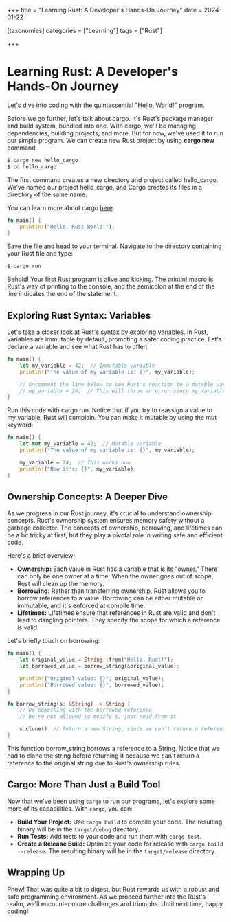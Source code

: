 +++
title = "Learning Rust: A Developer's Hands-On Journey"
date = 2024-01-22

[taxonomies]
categories = ["Learning"]
tags = ["Rust"]

+++

# Learning Rust: A Developer's Hands-On Journey

Let's dive into coding with the quintessential "Hello, World!" program. <!-- more -->

Before we go further, let's talk about cargo. It's Rust's package manager and build system, bundled into one. With cargo, we'll be managing dependencies, building projects, and more. But for now, we've used it to run our simple program. We can create new Rust project by using **cargo new** command

```bash
$ cargo new hello_cargo
$ cd hello_cargo
```

The first command creates a new directory and project called hello_cargo. We’ve named our project hello_cargo, and Cargo creates its files in a directory of the same name.

You can learn more about cargo [here](https://doc.rust-lang.org/book/ch01-03-hello-cargo.html)

```rust
fn main() {
    println!("Hello, Rust World!");
}
```

Save the file and head to your terminal. Navigate to the directory containing your Rust file and type:

```bash
$ cargo run
```

Behold! Your first Rust program is alive and kicking. The println! macro is Rust's way of printing to the console, and the semicolon at the end of the line indicates the end of the statement.



## Exploring Rust Syntax: Variables 

Let's take a closer look at Rust's syntax by exploring variables. In Rust, variables are immutable by default, promoting a safer coding practice. Let's declare a variable and see what Rust has to offer:

```rust
fn main() {
    let my_variable = 42;  // Immutable variable
    println!("The value of my variable is: {}", my_variable);

    // Uncomment the line below to see Rust's reaction to a mutable variable
    // my_variable = 24;  // This will throw an error since my_variable is immutable
}
```
Run this code with cargo run. Notice that if you try to reassign a value to my_variable, Rust will complain. You can make it mutable by using the mut keyword:
```rust
fn main() {
    let mut my_variable = 42;  // Mutable variable
    println!("The value of my variable is: {}", my_variable);

    my_variable = 24;  // This works now
    println!("Now it's: {}", my_variable);
}
```

## Ownership Concepts: A Deeper Dive

As we progress in our Rust journey, it's crucial to understand ownership concepts. Rust's ownership system ensures memory safety without a garbage collector. The concepts of ownership, borrowing, and lifetimes can be a bit tricky at first, but they play a pivotal role in writing safe and efficient code.

Here's a brief overview:

- **Ownership:** Each value in Rust has a variable that is its "owner." There can only be one owner at a time. When the owner goes out of scope, Rust will clean up the memory.
- **Borrowing:** Rather than transferring ownership, Rust allows you to borrow references to a value. Borrowing can be either mutable or immutable, and it's enforced at compile time.
- **Lifetimes:** Lifetimes ensure that references in Rust are valid and don't lead to dangling pointers. They specify the scope for which a reference is valid.

Let's briefly touch on borrowing:

```rust
fn main() {
    let original_value = String::from("Hello, Rust!");
    let borrowed_value = borrow_string(&original_value);

    println!("Original value: {}", original_value);
    println!("Borrowed value: {}", borrowed_value);
}

fn borrow_string(s: &String) -> String {
    // Do something with the borrowed reference
    // We're not allowed to modify s, just read from it

    s.clone()  // Return a new String, since we can't return a reference to the original String
}
```
This function borrow_string borrows a reference to a String. Notice that we had to clone the string before returning it because we can't return a reference to the original string due to Rust's ownership rules.

## Cargo: More Than Just a Build Tool

Now that we've been using `cargo` to run our programs, let's explore some more of its capabilities. With `cargo`, you can:

- **Build Your Project:** Use `cargo build` to compile your code. The resulting binary will be in the `target/debug` directory.
- **Run Tests:** Add tests to your code and run them with `cargo test`.
- **Create a Release Build:** Optimize your code for release with `cargo build --release`. The resulting binary will be in the `target/release` directory.

## Wrapping Up

Phew! That was quite a bit to digest, but Rust rewards us with a robust and safe programming environment. As we proceed further into the Rust's realm, we'll encounter more challenges and triumphs. Until next time, happy coding!